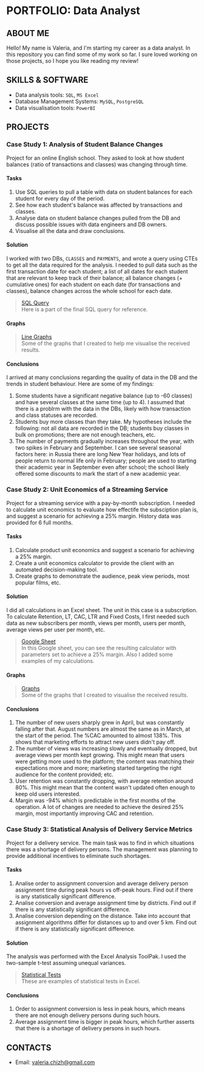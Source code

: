 # PORTFOLIO: Data Analyst

## ABOUT ME
Hello! My name is Valeria, and I'm starting my career as a data analyst. In this repository you can find some of my work so far. 
I sure loved working on those projects, so I hope you like reading my review!

## SKILLS & SOFTWARE
- Data analysis tools: `SQL`, `MS Excel`
- Database Management Systems: `MySQL`, `PostgreSQL`
- Data visualisation tools: `PowerBI`

## PROJECTS
### Case Study 1: Analysis of Student Balance Changes
Project for an online English school. They asked to look at how student balances (ratio of transactions and classes) was changing through time. 

#### Tasks
1. Use SQL queries to pull a table with data on student balances for each student for every day of the period.
2. See how each student's balance was affected by transactions and classes.
3. Analyse data on student balance changes pulled from the DB and discuss possible issues with data engineers and DB owners.
4. Visualise all the data and draw conclusions.

#### Solution
I worked with two DBs, `CLASSES` and `PAYMENTS`, and wrote a query using CTEs to get all the data required for the analysis. I needed to pull data such as the first transaction date for each student; a list of all dates for each student that are relevant to keep track of their balance; all balance changes (+ cumulative ones) for each student on each date (for transactions and classes), balance changes across the whole school for each date.

> <a href="https://github.com/Melifarro19/Valeria-Dzhukich-Portfolio/blob/main/Case%20Study%201/SQL%20Query">SQL Query</a>
<br> Here is a part of the final SQL query for reference.

#### Graphs
> <a href="https://github.com/Melifarro19/Valeria-Dzhukich-Portfolio/blob/main/Case%20Study%201/Visuals.md">Line Graphs</a>
<br> Some of the graphs that I created to help me visualise the received results.

#### Conclusions
I arrived at many conclusions regarding the quality of data in the DB and the trends in student behaviour. Here are some of my findings:
1. Some students have a significant negative balance (up to -60 classes) and have several classes at the same time (up to 4). I assumed that there is a problrm with the data in the DBs, likely with how transaction and class statuses are recorded.
2. Students buy more classes than they take. My hypotheses include the following: not all data are recorded in the DB; students buy classes in bulk on promotions; there are not enough teachers, etc.
3. The number of payments gradually increases throughout the year, with two spikes in February and September. I can see several seasonal factors here: in Russia there are long New Year holidays, and lots of people return to normal life only in February; people are used to starting their academic year in September even after school; the school likely offered some discounts to mark the start of a new academic year.   

### Case Study 2: Unit Economics of a Streaming Service
Project for a streaming service with a pay-by-month subscription. I needed to calculate unit economics to evaluate how effectife the subsciption plan is, and suggest a scenario for achieving a 25% margin. History data was provided for 6 full months.

#### Tasks
1. Calculate product unit economics and suggest a scenario for achieving a 25% margin.
2. Create a unit economics calculator to provide the client with an automated decision-making tool.
3. Create graphs to demonstrate the audience, peak view periods, most popular films, etc.

#### Solution
I did all calculations in an Excel sheet. The unit in this case is a subscription. To calculate Retention, LT, CAC, LTR and Fixed Costs, I first needed such data as new subscribers per month, views per month, users per month, average views per user per month, etc. 

> <a href="https://docs.google.com/spreadsheets/d/1WqN5jC5k0IOt-P_XJnigEdkmnp7CBXFE1T0B7rJsS2I/edit?usp=sharing">Google Sheet</a>
<br> In this Google sheet, you can see the resulting calculator with parameters set to achieve a 25% margin. Also I added some examples of my calculations.

#### Graphs
> <a href="https://github.com/Melifarro19/Valeria-Dzhukich-Portfolio/blob/main/Case%20Study%202/Visuals.md">Graphs</a>
<br> Some of the graphs that I created to visualise the received results.

#### Conclusions
1. The number of new users sharply grew in April, but was constantly falling after that. August numbers are almost the same as in March, at the start of the period. The %CAC amounted to almost 138%. This shows that marketing efforts to attract new users didn't pay off.
2. The number of views was increasing slowly and eventually dropped, but average views per month kept growing. This might mean that users were getting more used to the platform; the content was matching their expectations more and more; marketing started targeting the right audience for the content provided; etc.
3. User retention was constantly dropping, with average retention around 80%. This might mean that the content wasn't updated often enough to keep old users interested.
4. Margin was -94% which is predictable in the first months of the operation. A lot of changes are needed to achieve the desired 25% margin, most importantly improving CAC and retention. 

### Case Study 3: Statistical Analysis of Delivery Service Metrics
Project for a delivery service. The main task was to find in which situations there was a shortage of delivery persons. The management was planning to provide additional incentives to eliminate such shortages.   

#### Tasks
1. Analise order to assignment conversion and average delivery person assignment time during peak hours vs off-peak hours. Find out if there is any statistically significant difference.
2. Analise conversion and average assignment time by districts. Find out if there is any statistically significant difference.
3. Analise conversion depending on the distance. Take into account that assignment algorithms differ for distances up to and over 5 km. Find out if there is any statistically significant difference.

#### Solution
The analysis was performed with the Excel Analysis ToolPak. I used the two-sample t-test assuming unequal variances.

> <a href="https://github.com/Melifarro19/Valeria-Dzhukich-Portfolio/blob/main/Case%20Study%203/Visuals.md">Statistical Tests</a>
<br> These are examples of statistical tests in Excel.

#### Conclusions
1. Order to assignment conversion is less in peak hours, which means there are not enough delivery persons during such hours.
2. Average assignment time is bigger in peak hours, which further asserts that there is a shortage of delivery persons in such hours.

## CONTACTS
- Email: valeria.chizh@gmail.com
